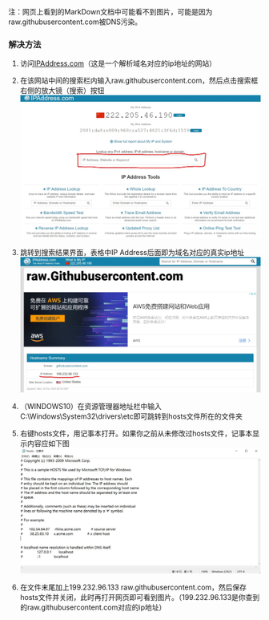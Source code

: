 
注：网页上看到的MarkDown文档中可能看不到图片，可能是因为raw.githubusercontent.com被DNS污染。

### 解决方法
1. 访问[IPAddress.com](https://www.ipaddress.com/)（这是一个解析域名对应的ip地址的网站）
2. 在该网站中间的搜索栏内输入raw.githubusercontent.com，然后点击搜索框右侧的放大镜（搜索）按钮
![](README_files/addressweb.jpg)

3. 跳转到搜索结果界面，表格中IP Address后面即为域名对应的真实ip地址
![](README_files/ipaddress.jpg)

4. （WINDOWS10）在资源管理器地址栏中输入C:\Windows\System32\drivers\etc即可跳转到hosts文件所在的文件夹
5. 右键hosts文件，用记事本打开。如果你之前从未修改过hosts文件，记事本显示内容应如下图
![](README_files/prehosts.jpg)

6. 在文件末尾加上199.232.96.133	raw.githubusercontent.com，然后保存hosts文件并关闭，此时再打开网页即可看到图片。（199.232.96.133是你查到的raw.githubusercontent.com对应的ip地址）